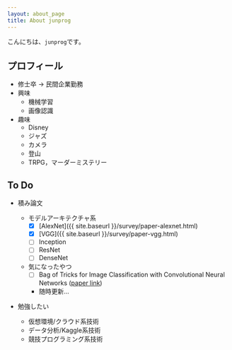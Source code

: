 ```yaml
---
layout: about_page
title: About junprog
---
```


こんにちは、`junprog`です。

## プロフィール

* 修士卒 → 民間企業勤務
* 興味
    * 機械学習
    * 画像認識
* 趣味
    * Disney
    * ジャズ
    * カメラ
    * 登山
    * TRPG，マーダーミステリー

## To Do

* 積み論文
    * モデルアーキテクチャ系
        * [x] [AlexNet]({{ site.baseurl }}/survey/paper-alexnet.html)
        * [x] [VGG]({{ site.baseurl }}/survey/paper-vgg.html)
        * [ ] Inception
        * [ ] ResNet
        * [ ] DenseNet
    * 気になったやつ
        * [ ] Bag of Tricks for Image Classification with Convolutional Neural Networks ([paper link](https://arxiv.org/abs/1812.01187))
        * 随時更新...

* 勉強したい
    * 仮想環境/クラウド系技術
    * データ分析/Kaggle系技術
    * 競技プログラミング系技術